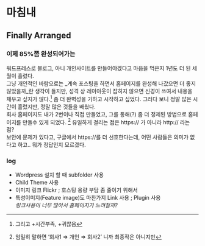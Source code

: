 # 마침내
## Finally Arranged
### 이제 85%쯤 완성되어가는
워드프레스로 블로그, 아니 개인사이트를 만들어야겠다고 마음을 먹은지 1년도 더 된 세월이 흘렀다.  
그냥 개인적인 바람으로는 _계속 포스팅을 하면서 홈페이지를 완성해 나갔으면 더 좋지 않았을까_란 생각이 들지만, 성격 상 레이아웃이 잡히지 않으면 신경이 쓰여서 내용을 채우고 싶지가 않다.[^1]  좀 더 완벽성을 기하고 시작하고 싶었다. 그러다 보니 정말 많은 시간이 흘렀지만, 정말 많은 것들을 배웠다.  
회사 홈페이지도 내가 2번이나 직접 만들었고, 그를 통해(?) 좀 더 정제된 방법으로 홈페이지를 만들수 있게 되었다. [^2]
유일하게 걸리는 점은 https:// 가 아니라 http:// 라는 점?  
보안에 문제가 있다고, 구글에서 https://를 더 선호한다는데, 어떤 사람들은 의미가 없다고 하고.. 뭐가 정답인지 모르겠다. 

### log
- Wordpress 설치 할 때 subfolder 사용
- Child Theme 사용
- 이미지 링크 Flickr ; 호스팅 용량 부담 좀 줄이기 위해서
- 특성이미지(Feature image)도 마찬가지 Link 사용 ; Plugin 사용  
	_링크사용이 너무 많아서 홈페이지가 느려질까?_



[^1]:	그리고 +시간부족, +귀찮음

[^2]:	엄밀히 말하면 ‘회사1 ⇒ 개인 ⇒ 회사2’ 니까 최종작은 아니지만 